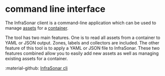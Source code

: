 # command line interface

The InfraSonar client is a command-line application which can be used to manage [assets](../concept/assets.md) for a [container](../concept/containers.md). 

The tool has two main features. One is to read all assets from a container to YAML or JSON output. Zones, labels and collectors are included. The other feature of this tool is to apply a YAML or JSON file to InfraSonar. These two features combined allow you to easily add new assets as well as managing existing assets for a container.


:material-github: [InfraSonar cli](https://github.com/infrasonar/infrasonar-cli)




